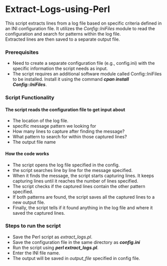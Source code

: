 # Extract-Logs-using-Perl   

This script extracts lines from a log file based on specific criteria defined in an INI configuration file. It utilizes the _Config::IniFiles_ module to read the configuration and search for patterns within the log file.   
Extracted lines are then saved to a separate output file.     

### Prerequisites    
* Need to create a separate configuration file (e.g., config.ini) with the specific information the script needs as input.
* The script requires an additional software module called Config::IniFiles to be installed. Install it using the command **_cpan install Config::IniFiles_**.

### Script Functionality   

#### The script reads the configuration file to get input about   
* The location of the log file.
* specific message pattern we looking for
* How many lines to capture after finding the message?
* What pattern to search for within those captured lines?
* The output file name

#### How the code works
* The script opens the log file specified in the config.
* the script searches line by line for the message specified.
* When it finds the message, the script starts capturing lines. It keeps capturing lines until it reaches the number of lines specified.
*  The script checks if the captured lines contain the other pattern specified.
*  If both patterns are found, the script saves all the captured lines to a new output file.
*  Finally, the script tells if it found anything in the log file and where it saved the captured lines.

### Steps to run the script    

* Save the Perl script as _extract_logs.pl_.    
* Save the configuration file in the same directory as **_config.ini_**   
* Run the script using **_perl extract_logs.pl_**.    
* Enter the INI file name.    
* The output will be saved in _output_file_ specified in config file.

